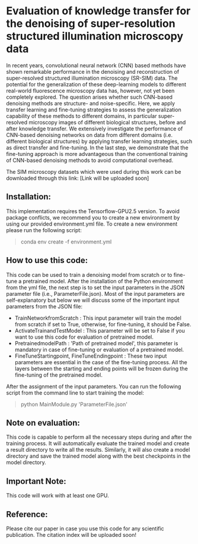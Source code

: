 # Evaluation of knowledge transfer for the denoising of super-resolution structured illumination microscopy data

In recent years, convolutional neural network (CNN) based methods have shown remarkable
performance in the denoising and reconstruction of super-resolved structured illumination
microscopy (SR-SIM) data. The potential for the generalization of these deep-learning models to
different real-world fluorescence microscopy data has, however, not yet been completely
explored. The question arises whether such CNN-based denoising methods are structure- and
noise-specific. Here, we apply transfer learning and fine-tuning strategies to assess the
generalization capability of these methods to different domains, in particular super-resolved
microscopy images of different biological structures, before and after knowledge transfer. We
extensively investigate the performance of CNN-based denoising networks on data from different
domains (i.e. different biological structures) by applying transfer learning strategies, such as
direct transfer and fine-tuning. In the last step, we demonstrate that the fine-tuning approach is
more advantageous than the conventional training of CNN-based denoising methods to avoid
computational overhead.

The SIM microscopy datasets which were used during this work can be downloaded through this link: [Link will be uploaded soon]  


## Installation:

This implementation requires the Tensorflow-GPU2.5 version. To avoid package conflicts, we recommend you to create a new environment by using our provided environment.yml file. To create a new environment please run the following script:

>  conda env create -f environment.yml

## How to use this code:

This code can be used to train a denoising model from scratch or to fine-tune a pretrained model. After the installation of the Python environment from the yml file, the next step is to set the input parameters in the JSON parameter file (i.e., ParameterFile.json). Most of the input parameters are self-explanatory but below we will discuss some of the important input parameters from the JSON file:

- TrainNetworkfromScratch : This input parameter will train the model from scratch if set to True, otherwise, for fine-tuning, it should be False.
- ActivateTrainandTestModel : This parameter will be set to False if you want to use this code for evaluation of pretrained model.
- PretrainedmodelPath : 'Path of pretrained model', this parameter is mandatory in case of fine-tuning or evaluation of a pretrained model.
- FineTuneStartingpoint, FineTuneEndingpoint : These two input parameters are essential in the case of the fine-tuning process. All the layers between   the starting and ending points will be frozen during the fine-tuning of the pretrained model.

After the assignment of the input parameters. You can run the following script from the command line to start training the model:

> python MainModule.py 'ParameterFile.json'

## Note on evaluation:

This code is capable to perform all the necessary steps during and after the training process. It will automatically evaluate the trained model and create a result directory to write all the results. Similarly, it will also create a model directory and save the trained model along with the best
checkpoints in the model directory.

## Important Note:

This code will work with at least one GPU.

## Reference:

Please cite our paper in case you use this code for any scientific publication. The citation index will be uploaded soon!




